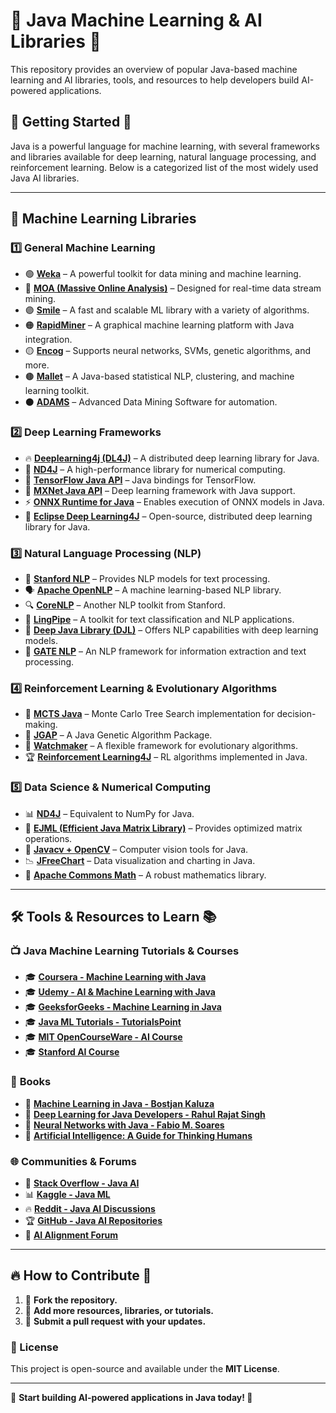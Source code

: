 # 🚀 Java Machine Learning & AI Libraries 🤖

This repository provides an overview of popular Java-based machine learning and AI libraries, tools, and resources to help developers build AI-powered applications.

## 📌 Getting Started 🏁
Java is a powerful language for machine learning, with several frameworks and libraries available for deep learning, natural language processing, and reinforcement learning. Below is a categorized list of the most widely used Java AI libraries.

---

## 🎯 Machine Learning Libraries

### 1️⃣ **General Machine Learning**
- 🟢 **[Weka](https://www.cs.waikato.ac.nz/ml/weka/)** – A powerful toolkit for data mining and machine learning.
- 🔵 **[MOA (Massive Online Analysis)](https://moa.cms.waikato.ac.nz/)** – Designed for real-time data stream mining.
- 🟣 **[Smile](https://haifengl.github.io/)** – A fast and scalable ML library with a variety of algorithms.
- 🟠 **[RapidMiner](https://rapidminer.com/)** – A graphical machine learning platform with Java integration.
- 🟡 **[Encog](https://www.heatonresearch.com/encog/)** – Supports neural networks, SVMs, genetic algorithms, and more.
- 🟤 **[Mallet](http://mallet.cs.umass.edu/)** – A Java-based statistical NLP, clustering, and machine learning toolkit.
- ⚫ **[ADAMS](https://adams.cms.waikato.ac.nz/)** – Advanced Data Mining Software for automation.

### 2️⃣ **Deep Learning Frameworks**
- 🔥 **[Deeplearning4j (DL4J)](https://deeplearning4j.konduit.ai/)** – A distributed deep learning library for Java.
- 🧠 **[ND4J](https://nd4j.org/)** – A high-performance library for numerical computing.
- 🤖 **[TensorFlow Java API](https://www.tensorflow.org/install/lang_java)** – Java bindings for TensorFlow.
- 🚀 **[MXNet Java API](https://mxnet.apache.org/versions/master/api/java/index.html)** – Deep learning framework with Java support.
- ⚡ **[ONNX Runtime for Java](https://onnxruntime.ai/)** – Enables execution of ONNX models in Java.
- 🌊 **[Eclipse Deep Learning4J](https://www.eclipse.org/deeplearning4j/)** – Open-source, distributed deep learning library for Java.

### 3️⃣ **Natural Language Processing (NLP)**
- 📜 **[Stanford NLP](https://stanfordnlp.github.io/CoreNLP/)** – Provides NLP models for text processing.
- 🗣 **[Apache OpenNLP](https://opennlp.apache.org/)** – A machine learning-based NLP library.
- 🔍 **[CoreNLP](https://stanfordnlp.github.io/CoreNLP/)** – Another NLP toolkit from Stanford.
- 📝 **[LingPipe](http://www.alias-i.com/lingpipe/)** – A toolkit for text classification and NLP applications.
- 🤯 **[Deep Java Library (DJL)](https://djl.ai/)** – Offers NLP capabilities with deep learning models.
- 🧾 **[GATE NLP](https://gate.ac.uk/)** – An NLP framework for information extraction and text processing.

### 4️⃣ **Reinforcement Learning & Evolutionary Algorithms**
- 🎲 **[MCTS Java](https://github.com/peteroupc/MonteCarloTreeSearch)** – Monte Carlo Tree Search implementation for decision-making.
- 🧬 **[JGAP](http://jgap.sourceforge.net/)** – A Java Genetic Algorithm Package.
- 🔄 **[Watchmaker](https://watchmaker.uncommons.org/)** – A flexible framework for evolutionary algorithms.
- 🏆 **[Reinforcement Learning4J](https://github.com/deeplearning4j/rl4j)** – RL algorithms implemented in Java.

### 5️⃣ **Data Science & Numerical Computing**
- 📊 **[ND4J](https://nd4j.org/)** – Equivalent to NumPy for Java.
- 🔢 **[EJML (Efficient Java Matrix Library)](https://ejml.org/)** – Provides optimized matrix operations.
- 🎥 **[Javacv + OpenCV](https://opencv.org/)** – Computer vision tools for Java.
- 📉 **[JFreeChart](http://www.jfree.org/jfreechart/)** – Data visualization and charting in Java.
- 📜 **[Apache Commons Math](https://commons.apache.org/proper/commons-math/)** – A robust mathematics library.

---

## 🛠️ Tools & Resources to Learn 📚

### 📺 **Java Machine Learning Tutorials & Courses**
- 🎓 **[Coursera - Machine Learning with Java](https://www.coursera.org/)**
- 🎓 **[Udemy - AI & Machine Learning with Java](https://www.udemy.com/)**
- 🎓 **[GeeksforGeeks - Machine Learning in Java](https://www.geeksforgeeks.org/)**
- 🎓 **[Java ML Tutorials - TutorialsPoint](https://www.tutorialspoint.com/)**
- 🎓 **[MIT OpenCourseWare - AI Course](https://ocw.mit.edu/courses/electrical-engineering-and-computer-science/6-034-artificial-intelligence-fall-2010/)**
- 🎓 **[Stanford AI Course](https://cs229.stanford.edu/)**

### 📖 **Books**
- 📘 **[Machine Learning in Java - Bostjan Kaluza](https://www.amazon.com/Machine-Learning-Java-Bostjan-Kaluza/dp/1783283633/)**
- 📗 **[Deep Learning for Java Developers - Rahul Rajat Singh](https://www.amazon.com/Deep-Learning-Java-Developers-end-end/dp/1788474224/)**
- 📙 **[Neural Networks with Java - Fabio M. Soares](https://www.amazon.com/Neural-Networks-Java-Fabio-Soares/dp/1484234195/)**
- 📕 **[Artificial Intelligence: A Guide for Thinking Humans](https://www.amazon.com/Artificial-Intelligence-Guide-Thinking-Humans/dp/0374257833/)**

### 🌐 **Communities & Forums**
- 💬 **[Stack Overflow - Java AI](https://stackoverflow.com/questions/tagged/java+machine-learning)**
- 📊 **[Kaggle - Java ML](https://www.kaggle.com/)**
- 🔥 **[Reddit - Java AI Discussions](https://www.reddit.com/r/java/)**
- 🏆 **[GitHub - Java AI Repositories](https://github.com/search?q=java+machine+learning)**
- 📢 **[AI Alignment Forum](https://www.alignmentforum.org/)**

---

## 🔥 How to Contribute 🤝
1. 🍴 **Fork the repository.**
2. 📝 **Add more resources, libraries, or tutorials.**
3. 📩 **Submit a pull request with your updates.**

### 📜 License
This project is open-source and available under the **MIT License**.

---

🎯 **Start building AI-powered applications in Java today! 🚀**
